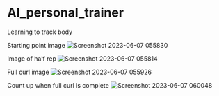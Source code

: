 # AI_personal_trainer
Learning to track body

Starting point image
![Screenshot 2023-06-07 055830](https://github.com/Asfandyar-Khan-2022/ai_personal_trainer/assets/117299102/b4e7cded-5f3c-4e28-b03c-092a51deaf21)

Image of half rep
![Screenshot 2023-06-07 055814](https://github.com/Asfandyar-Khan-2022/ai_personal_trainer/assets/117299102/002f120f-97f6-4683-90cb-6d125b63ebd0)

Full curl image
![Screenshot 2023-06-07 055926](https://github.com/Asfandyar-Khan-2022/ai_personal_trainer/assets/117299102/79494015-52a3-4f23-a5df-c278057a88a7)

Count up when full curl is complete
![Screenshot 2023-06-07 060048](https://github.com/Asfandyar-Khan-2022/ai_personal_trainer/assets/117299102/5f2f18a8-20f0-4545-80bb-ae4d8a9ed215)
